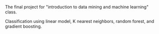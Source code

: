 The final project for "introduction to data mining and machine learning" class.

Classification using linear model, K nearest neighbors, random forest, and gradient boosting.
